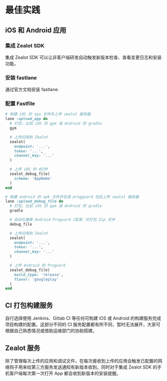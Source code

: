 # 最佳实践

## iOS 和 Android 应用

### 集成 Zealot SDK

集成 Zealot SDK 可以让非客户端研发自动触发新版本检查、查看变更日志和安装功能。

### 安装 fastlane

通过官方文档安装 fastlane.

### 配置 Fastfile

```ruby
# 构建 iOS 的 ipa 文件并上传 zealot 服务器
lane :upload_app do
  # 打包，比如 iOS 的 gym 或 Android 的 gradle
  gym

  # 上传应用到 Zealot
  zealot(
    endpoint: '...',
    token: '...',
    channel_key: '...'
  )

  # 上传 iOS 的 dSYM
  zealot_debug_file(
    scheme: 'AppName'
  )
end

# 构建 android 的 apk 文件并生成 progguard 包后上传 zealot 服务器
lane :upload_debug_file do
  # 打包，比如 iOS 的 gym 或 Android 的 gradle
  gradle

  # 自动化搜索 Android Proguard（混淆）并打包 Zip 文件
  debug_file

  # 上传应用到 Zealot
  zealot(
    endpoint: '...',
    token: '...',
    channel_key: '...'
  )

  # 上传 Android 的 Proguard
  zealot_debug_file(
    build_type: 'release',
    flavor: 'googleplay'
  )
end
```

## CI 打包构建服务

自行选择使用 Jenkins、Gitlab CI 等任何可构建 iOS 或 Android 的构建服务完成项目构建的配置。这部分不同的 CI 服务配置都有所不同，暂时无法展开，大家可根据自己熟悉情况或借助运维部门的协助搭建。

## Zealot 服务

除了管理每次上传的应用和调试文件，在每次接收到上传的应用会触发已配置的网络钩子用来给第三方服务发送通知有新版本收到，同时对于集成 Zealot SDK 的手机客户端每次第一次打开 App 都会收到新版本的安装提醒。
